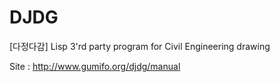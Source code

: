 # DJDG
[다정다감] Lisp 3'rd party program for Civil Engineering drawing

Site : <a href=http://www.gumifo.org/djdg/manual target=blank>http://www.gumifo.org/djdg/manual</a>


